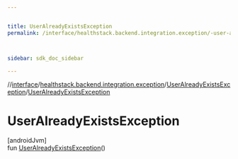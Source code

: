 ```yaml
---


title: UserAlreadyExistsException
permalink: /interface/healthstack.backend.integration.exception/-user-already-exists-exception/-user-already-exists-exception.html



sidebar: sdk_doc_sidebar

---
```



//[interface](/bi_interface.html)/[healthstack.backend.integration.exception](../index.html)/[UserAlreadyExistsException](index.html)/[UserAlreadyExistsException](-user-already-exists-exception.html)



# UserAlreadyExistsException



[androidJvm]\
fun [UserAlreadyExistsException](-user-already-exists-exception.html)()







